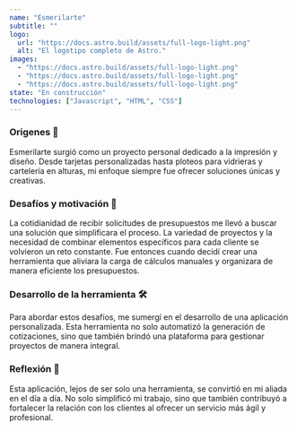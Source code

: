 ```yaml
---
name: "Esmerilarte"
subtitle: ""
logo:
  url: "https://docs.astro.build/assets/full-logo-light.png"
  alt: "El logotipo completo de Astro."
images:
  - "https://docs.astro.build/assets/full-logo-light.png"
  - "https://docs.astro.build/assets/full-logo-light.png"
  - "https://docs.astro.build/assets/full-logo-light.png"
state: "En construcción"
technologies: ["Javascript", "HTML", "CSS"]
---
```


### Origenes 🧬
Esmerilarte surgió como un proyecto personal dedicado a la impresión y diseño. Desde tarjetas personalizadas hasta ploteos para vidrieras y cartelería en alturas, mi enfoque siempre fue ofrecer soluciones únicas y creativas.

### Desafíos y motivación 🤔
La cotidianidad de recibir solicitudes de presupuestos me llevó a buscar una solución que simplificara el proceso. La variedad de proyectos y la necesidad de combinar elementos específicos para cada cliente se volvieron un reto constante. Fue entonces cuando decidí crear una herramienta que aliviara la carga de cálculos manuales y organizara de manera eficiente los presupuestos.

### Desarrollo de la herramienta 🛠️
Para abordar estos desafíos, me sumergí en el desarrollo de una aplicación personalizada. Esta herramienta no solo automatizó la generación de cotizaciones, sino que también brindó una plataforma para gestionar proyectos de manera integral.

### Reflexión 🌟
Esta aplicación, lejos de ser solo una herramienta, se convirtió en mi aliada en el día a día. No solo simplificó mi trabajo, sino que también contribuyó a fortalecer la relación con los clientes al ofrecer un servicio más ágil y profesional.